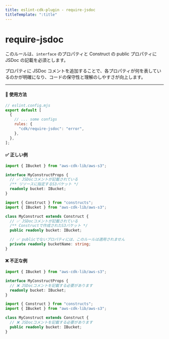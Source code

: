 ```yaml
---
title: eslint-cdk-plugin - require-jsdoc
titleTemplate: ":title"
---
```


<script setup>
import NotRecommendedItem from '../../components/NotRecommendedItem.vue'
</script>

# require-jsdoc

<NotRecommendedItem japanese />

このルールは、`interface` のプロパティと Construct の public プロパティに JSDoc の記載を必須とします。

プロパティに JSDoc コメントを追加することで、各プロパティが何を表しているのかが明確になり、コードの保守性と理解のしやすさが向上します。

---

#### 🔧 使用方法

```js
// eslint.config.mjs
export default [
  {
    // ... some configs
    rules: {
      "cdk/require-jsdoc": "error",
    },
  },
];
```

#### ✅ 正しい例

```ts
import { IBucket } from "aws-cdk-lib/aws-s3";

interface MyConstructProps {
  // ✅ JSDocコメントが記載されている
  /** リソースに指定するS3バケット */
  readonly bucket: IBucket;
}
```

```ts
import { Construct } from "constructs";
import { IBucket } from "aws-cdk-lib/aws-s3";

class MyConstruct extends Construct {
  // ✅ JSDocコメントが記載されている
  /** Constructで作成されたS3バケット */
  public readonly bucket: IBucket;

  // ✅ publicでないプロパティには、このルールは適用されません
  private readonly bucketName: string;
}
```

#### ❌ 不正な例

```ts
import { IBucket } from "aws-cdk-lib/aws-s3";

interface MyConstructProps {
  // ❌ JSDocコメントを記載する必要があります
  readonly bucket: IBucket;
}
```

```ts
import { Construct } from "constructs";
import { IBucket } from "aws-cdk-lib/aws-s3";

class MyConstruct extends Construct {
  // ❌ JSDocコメントを記載する必要があります
  public readonly bucket: IBucket;
}
```
